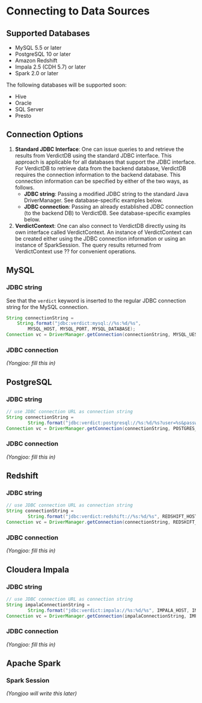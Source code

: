 # Connecting to Data Sources

## Supported Databases

- MySQL 5.5 or later
- PostgreSQL 10 or later
- Amazon Redshift
- Impala 2.5 (CDH 5.7) or later
- Spark 2.0 or later


The following databases will be supported soon:

- Hive
- Oracle
- SQL Server
- Presto


## Connection Options

1. **Standard JDBC Interface**: One can issue queries to and retrieve the results from VerdictDB using the standard JDBC interface. This approach is applicable for all databases that support the JDBC interface. For VerdictDB to retrieve data from the backend database, VerdictDB requires the connection information to the backend database. This connection information can be specified by either of the two ways, as follows.
    - **JDBC string**: Passing a modified JDBC string to the standard Java DriverManager. See database-specific examples below.
    - **JDBC connection**: Passing an already established JDBC connection (to the backend DB) to VerdictDB. See database-specific examples below.
1. **VerdictContext**: One can also connect to VerdictDB directly using its own interface called VerdictContext. An instance of VerdictContext can be created either using the JDBC connection information or using an instance of SparkSession. The query results returned from VerdictContext use ?? for convenient operations.



## MySQL

### JDBC string

See that the `verdict` keyword is inserted to the regular JDBC connection string for the MySQL connection.

```java
String connectionString =
    String.format("jdbc:verdict:mysql://%s:%d/%s",
        MYSQL_HOST, MYSQL_PORT, MYSQL_DATABASE);
Connection vc = DriverManager.getConnection(connectionString, MYSQL_UESR, MYSQL_PASSWORD);
```

### JDBC connection

*(Yongjoo: fill this in)*



## PostgreSQL

### JDBC string

```java
// use JDBC connection URL as connection string
String connectionString =
        String.format("jdbc:verdict:postgresql://%s:%d/%s?user=%s&password=%s", POSTGRES_HOST, POSTGRES_PORT, POSTGRES_DATABASE);
Connection vc = DriverManager.getConnection(connectionString, POSTGRES_USER, POSTGRES_PASSWORD);
```

### JDBC connection

*(Yongjoo: fill this in)*



## Redshift

### JDBC string

```java
// use JDBC connection URL as connection string
String connectionString =
        String.format("jdbc:verdict:redshift://%s:%d/%s", REDSHIFT_HOST, REDSHIFT_PORT, REDSHIFT_DATABASE);
Connection vc = DriverManager.getConnection(connectionString, REDSHIFT_USER, REDSHIFT_PASSWORD);
```

### JDBC connection

*(Yongjoo: fill this in)*


## Cloudera Impala

### JDBC string

```java
// use JDBC connection URL as connection string
String impalaConnectionString =
        String.format("jdbc:verdict:impala://%s:%d/%s", IMPALA_HOST, IMPALA_PORT, IMPALA_DATABASE);
Connection vc = DriverManager.getConnection(impalaConnectionString, IMPALA_USER, IMPALA_PASSWORD);
```

### JDBC connection

*(Yongjoo: fill this in)*


## Apache Spark

### Spark Session

*(Yongjoo will write this later)*
